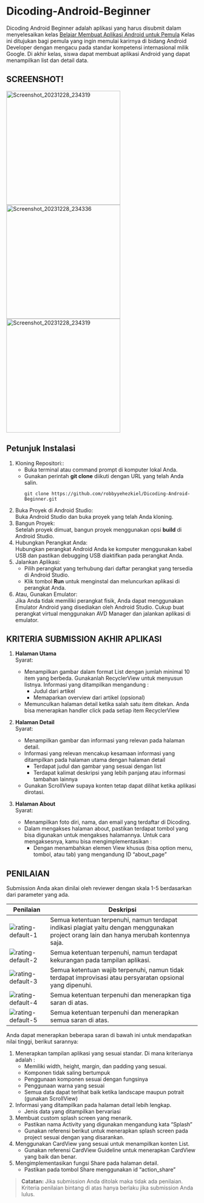 # Dicoding-Android-Beginner
Dicoding Android Beginner adalah aplikasi yang harus disubmit dalam menyelesaikan kelas [Belajar Membuat Aplikasi Android untuk Pemula](https://www.dicoding.com/academies/51)
Kelas ini ditujukan bagi pemula yang ingin memulai karirnya di bidang Android Developer dengan mengacu pada standar kompetensi internasional milik Google. Di akhir kelas, siswa dapat membuat aplikasi Android yang dapat menampilkan list dan detail data. 

## SCREENSHOT!
<img src="https://github.com/robbyyehezkiel/Dicoding-Android-Beginner/assets/107051384/fc4aef4a-2149-481e-9818-9b4ca667b3cc" alt="Screenshot_20231228_234319" width="300">   
<img src="https://github.com/robbyyehezkiel/Dicoding-Android-Beginner/assets/107051384/33993a52-ab55-468f-8f39-d03020e13f3e" alt="Screenshot_20231228_234336" width="300">   
<img src="https://github.com/robbyyehezkiel/Dicoding-Android-Beginner/assets/107051384/bed23fd0-efa9-4a68-837c-f74fec7e3d8d" alt="Screenshot_20231228_234319" width="300">

## Petunjuk Instalasi
1. Kloning Repositori::
   - Buka terminal atau command prompt di komputer lokal Anda.
   - Gunakan perintah **git clone** diikuti dengan URL yang telah Anda salin.
     ```
     git clone https://github.com/robbyyehezkiel/Dicoding-Android-Beginner.git
     ```
3. Buka Proyek di Android Studio:<br>
   Buka Android Studio dan buka proyek yang telah Anda kloning.
4. Bangun Proyek:<br>
   Setelah proyek dimuat, bangun proyek menggunakan opsi **build** di Android Studio.
5. Hubungkan Perangkat Anda:<br>
   Hubungkan perangkat Android Anda ke komputer menggunakan kabel USB dan pastikan debugging USB diaktifkan pada perangkat Anda.
7. Jalankan Aplikasi:
   - Pilih perangkat yang terhubung dari daftar perangkat yang tersedia di Android Studio.
   - Klik tombol **Run** untuk menginstal dan meluncurkan aplikasi di perangkat Anda.
8. Atau, Gunakan Emulator:<br>
   Jika Anda tidak memiliki perangkat fisik, Anda dapat menggunakan Emulator Android yang disediakan oleh Android Studio. Cukup buat perangkat virtual menggunakan AVD Manager dan jalankan aplikasi di emulator.

## KRITERIA SUBMISSION AKHIR APLIKASI

1. **Halaman Utama**<br>
   Syarat:
   - Menampilkan gambar dalam format List dengan jumlah minimal 10 item yang berbeda. Gunakanlah RecyclerView untuk menyusun listnya. Informasi yang ditampilkan mengandung :
     - Judul dari artikel
     - Memaparkan overview dari artikel (opsional)
   - Memunculkan halaman detail ketika salah satu item ditekan. Anda bisa menerapkan handler click pada setiap item RecyclerView

2. **Halaman Detail**<br>
   Syarat:
   - Menampilkan gambar dan informasi yang relevan pada halaman detail.
   - Informasi yang relevan mencakup kesamaan informasi yang ditampilkan pada halaman utama dengan halaman detail
       * Terdapat judul dan gambar yang sesuai dengan list
       - Terdapat kalimat deskripsi yang lebih panjang atau informasi tambahan lainnya
   - Gunakan ScrollView supaya konten tetap dapat dilihat ketika aplikasi dirotasi.

3. **Halaman About**<br>
   Syarat:
   - Menampilkan foto diri, nama, dan email yang terdaftar di Dicoding.
   - Dalam mengakses halaman about, pastikan terdapat tombol yang bisa digunakan untuk mengakses halamannya. Untuk cara mengaksesnya, kamu bisa mengimplementasikan :
     - Dengan menambahkan elemen View khusus (bisa option menu, tombol, atau tab) yang mengandung ID “about_page”

## PENILAIAN
Submission Anda akan dinilai oleh reviewer dengan skala 1-5 berdasarkan dari parameter yang ada.<br>

| Penilaian | Deskripsi |
| --- | --- |
| ![rating-default-1](https://github.com/robbyyehezkiel/Dicoding-Android-Fundamental/assets/107051384/8a625713-034a-4758-8b41-c81539e6fcae) | Semua ketentuan terpenuhi, namun terdapat indikasi plagiat yaitu dengan menggunakan project orang lain dan hanya merubah kontennya saja. |
| ![rating-default-2](https://github.com/robbyyehezkiel/Dicoding-Android-Fundamental/assets/107051384/0e11ca8f-d1f8-4454-b5d7-4efdc6357ef7) | Semua ketentuan terpenuhi, namun terdapat kekurangan pada tampilan aplikasi. |
| ![rating-default-3](https://github.com/robbyyehezkiel/Dicoding-Android-Fundamental/assets/107051384/fb706ca0-34f1-4a99-9483-197b2778544c) | Semua ketentuan wajib terpenuhi, namun tidak terdapat improvisasi atau persyaratan opsional yang dipenuhi. |
| ![rating-default-4](https://github.com/robbyyehezkiel/Dicoding-Android-Fundamental/assets/107051384/30018266-ba2e-449b-8435-d8e6bded3787) | Semua ketentuan terpenuhi dan menerapkan tiga saran di atas. |
| ![rating-default-5](https://github.com/robbyyehezkiel/Dicoding-Android-Fundamental/assets/107051384/72a79b6f-59b6-489f-a183-6d3fe4605e7d) | Semua ketentuan terpenuhi dan menerapkan semua saran di atas. |

Anda dapat menerapkan beberapa saran di bawah ini untuk mendapatkan nilai tinggi, berikut sarannya:

1. Menerapkan tampilan aplikasi yang sesuai standar. Di mana kriterianya adalah :
   - Memiliki width, height, margin, dan padding yang sesuai.
   - Komponen tidak saling bertumpuk
   - Penggunaan komponen sesuai dengan fungsinya
   - Penggunaan warna yang sesuai
   - Semua data dapat terlihat baik ketika landscape maupun potrait (gunakan ScrollView)
2. Informasi yang ditampilkan pada halaman detail lebih lengkap.
   - Jenis data yang ditampilkan bervariasi
3. Membuat custom splash screen yang menarik.
   - Pastikan nama Activity yang digunakan mengandung kata “Splash”
   - Gunakan referensi berikut untuk menerapkan splash screen pada project sesuai dengan yang disarankan.
4. Menggunakan CardView yang sesuai untuk menampilkan konten List.
   - Gunakan referensi CardView Guideline untuk menerapkan CardView yang baik dan benar.
5. Mengimplementasikan fungsi Share pada halaman detail.
   - Pastikan pada tombol Share menggunakan id “action_share”
> **Catatan:**
> Jika submission Anda ditolak maka tidak ada penilaian. Kriteria penilaian bintang di atas hanya berlaku jika submission Anda lulus.
